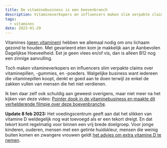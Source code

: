 ```yaml
---
title: De vitaminebusiness is een boevenbranch
description: Vitamineverkopers en influencers maken slim verpakte claims over vitaminepillen, -gummies, en -poeders, maar spreken ze de waarheid?
tags:
  - vitamines
date: 2023-01-29
---
```


Vitamines ([geen vitaminen](https://www.dbnl.org/tekst/_taa014198001_01/_taa014198001_01_0015.php)) hebben we allemaal nodig om ons lichaam gezond te houden. Met gevarieerd eten kom je makkelijk aan je Aanbevolen Dagelijkse Hoeveelheid. Eet je geen vlees en/of vis, dan is alleen B12 nog een zinnige aanvulling.

Toch maken vitamineverkopers en influencers slim verpakte claims over vitaminepillen, -gummies, en -poeders. Walgelijke business want iedereen die vitaminepillen koopt, denkt er goed aan te doen terwijl ze enkel de zakken vullen van mensen die het niet verdienen.

Ik ben daar zelf ook schuldig aan geweest overigens, maar niet meer na het kijken van deze video: [Pointer dook in de vitaminebusiness en maakte dit verhelderende filmpje over deze boevenbranche](https://youtu.be/zmGtbJ9k2Go).

**Update 8 feb 2023:** Het voedingscentrum geeft aan dat het slikken van vitamine D weldegelijk nog wat toevoegd als er een tekort dreigt. En dat tekort komt regelmatig voor binnen een vrij brede doelgroep. Voor jonge kinderen, ouderen, mensen met een getinte huidskleur, mensen die weinig buiten komen en zwangere vrouwen geldt [het advies om extra vitamine D te nemen](https://www.voedingscentrum.nl/encyclopedie/vitamine-d.aspx).
